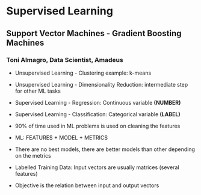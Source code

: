 # Supervised Learning
## Support Vector Machines - Gradient Boosting Machines
### Toni Almagro, Data Scientist, Amadeus

* Unsupervised Learning - Clustering example: k-means

* Unsupervised Learning - Dimensionality Reduction: intermediate step for other ML tasks

* Supervised Learning - Regression: Continuous variable **(NUMBER)**

* Supervised Learning - Classification: Categorical variable **(LABEL)**

* 90% of time used in ML problems is used on cleaning the features

* ML: FEATURES + MODEL + METRICS

* There are no best models, there are better models than other depending on the metrics

* Labelled Training Data: Input vectors are usually matrices (several features)

* Objective is the relation between input and output vectors









